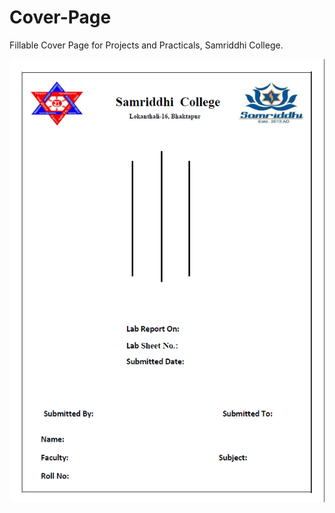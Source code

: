 # Cover-Page
Fillable Cover Page for Projects and Practicals, Samriddhi College.

![Cover Page](Cover_Page_PNG.png)

